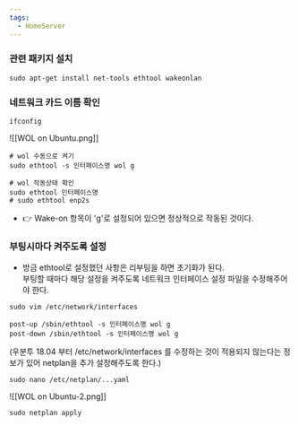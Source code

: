 ```yaml
---
tags:
  - HomeServer
---
```


### 관련 패키지 설치
```shell
sudo apt-get install net-tools ethtool wakeonlan
```

### 네트워크 카드 이름 확인
```shell
ifconfig
```

![[WOL on Ubuntu.png]]

```shell
# wol 수동으로 켜기
sudo ethtool -s 인터페이스명 wol g

# wol 작동상태 확인
sudo ethtool 인터페이스명
# sudo ethtool enp2s
```

- 👉 Wake-on 항목이 'g'로 설정되어 있으면 정상적으로 작동된 것이다.

### 부팅시마다 켜주도록 설정
- 방금 ethtool로 설정했던 사항은 리부팅을 하면 초기화가 된다.<br>부팅할 때마다 해당 설정을 켜주도록 네트워크 인터페이스 설정 파일을 수정해주어야 한다.

```shell
sudo vim /etc/network/interfaces
```

```vim
post-up /sbin/ethtool -s 인터페이스명 wol g
post-down /sbin/ethtool -s 인터페이스명 wol g
```

(우분투 18.04 부터 /etc/network/interfaces 를 수정하는 것이 적용되지 않는다는 정보가 있어 netplan을 추가 설정해주도록 한다.)

```shell
sudo nano /etc/netplan/...yaml
```

![[WOL on Ubuntu-2.png]]

```shell
sudo netplan apply
```
